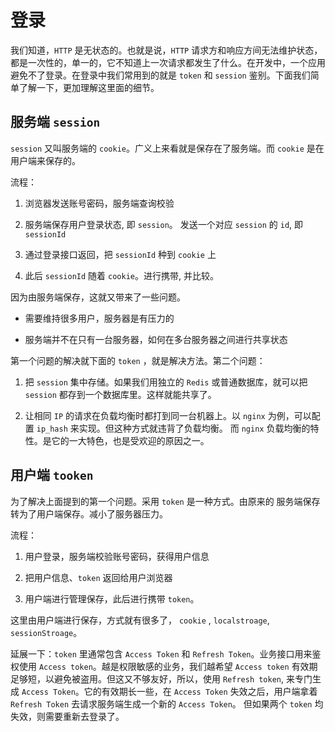 # 登录

我们知道，`HTTP` 是无状态的。也就是说，`HTTP` 请求方和响应方间无法维护状态，都是一次性的，单一的，它不知道上一次请求都发生了什么。在开发中，一个应用避免不了登录。在登录中我们常用到的就是 `token` 和 `session` 鉴别。下面我们简单了解一下，更加理解这里面的细节。

## 服务端 `session`

`session` 又叫服务端的 `cookie`。广义上来看就是保存在了服务端。而 `cookie` 是在用户端来保存的。

流程：

1. 浏览器发送账号密码，服务端查询校验

2. 服务端保存用户登录状态, 即 `session`。 发送一个对应 `session` 的 `id`, 即 `sessionId`

3.  通过登录接口返回，把 `sessionId` 种到 `cookie` 上

4.  此后 `sessionId` 随着 `cookie`。进行携带, 并比较。

因为由服务端保存，这就又带来了一些问题。 

* 需要维持很多用户，服务器是有压力的

* 服务端并不在只有一台服务器，如何在多台服务器之间进行共享状态

第一个问题的解决就下面的 `token` ，就是解决方法。第二个问题：

1. 把 `session` 集中存储。如果我们用独立的 `Redis` 或普通数据库，就可以把 `session` 都存到一个数据库里。这样就能共享了。

2. 让相同 `IP` 的请求在负载均衡时都打到同一台机器上。以 `nginx` 为例，可以配置 `ip_hash` 来实现。但这种方式就违背了负载均衡。 而 `nginx` 负载均衡的特性。是它的一大特色，也是受欢迎的原因之一。

## 用户端 `tooken`

为了解决上面提到的第一个问题。采用 `token` 是一种方式。由原来的 服务端保存转为了用户端保存。减小了服务器压力。

流程：

1. 用户登录，服务端校验账号密码，获得用户信息

2. 把用户信息、`token` 返回给用户浏览器

3. 用户端进行管理保存，此后进行携带 `token`。

这里由用户端进行保存，方式就有很多了， `cookie` , `localstroage`, `sessionStroage`。

延展一下：`token` 里通常包含 `Access Token` 和 `Refresh Token`。业务接口用来鉴权使用 `Access token`。越是权限敏感的业务，我们越希望 `Access token` 有效期足够短，以避免被盗用。但这又不够友好，所以，使用 `Refresh token`, 来专门生成 `Access Token`。它的有效期长一些，在 `Access Token` 失效之后，用户端拿着 `Refresh Token` 去请求服务端生成一个新的 `Access Token`。 但如果两个 `token` 均失效，则需要重新去登录了。